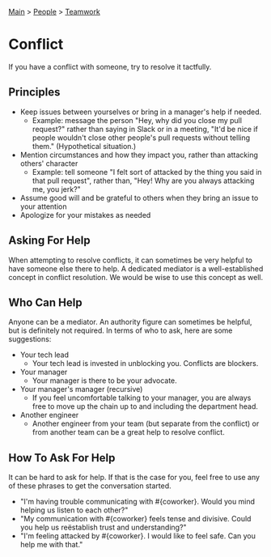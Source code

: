 [Main](../../README.md) >
[People](../README.md) >
[Teamwork](./README.md)

# Conflict

If you have a conflict with someone, try to resolve it tactfully.

## Principles
- Keep issues between yourselves or bring in a manager's help if needed.
  - Example: message the person "Hey, why did you close my pull request?" rather
    than saying in Slack or in a meeting, "It'd be nice if people wouldn't close
    other people's pull requests without telling them." (Hypothetical
    situation.)
- Mention circumstances and how they impact you, rather than attacking others'
  character
  - Example: tell someone "I felt sort of attacked by the thing you said in that
    pull request", rather than, "Hey! Why are you always attacking me, you
    jerk?"
- Assume good will and be grateful to others when they bring an issue to your
  attention
- Apologize for your mistakes as needed

## Asking For Help

When attempting to resolve conflicts, it can sometimes be very helpful to have
someone else there to help. A dedicated mediator is a well-established concept
in conflict resolution. We would be wise to use this concept as well.

## Who Can Help

Anyone can be a mediator. An authority figure can sometimes be helpful, but is
definitely not required. In terms of who to ask, here are some suggestions:
+ Your tech lead
  + Your tech lead is invested in unblocking you. Conflicts are blockers.
+ Your manager
  + Your manager is there to be your advocate.
+ Your manager's manager (recursive)
  + If you feel uncomfortable talking to your manager, you are always free to
    move up the chain up to and including the department head.
+ Another engineer
  + Another engineer from your team (but separate from the conflict) or from
    another team can be a great help to resolve conflict.

## How To Ask For Help

It can be hard to ask for help. If that is the case for you, feel free to use
any of these phrases to get the conversation started.

+ "I'm having trouble communicating with #{coworker}. Would you mind helping us
  listen to each other?"
+ "My communication with #{coworker} feels tense and divisive. Could you help us
  reëstablish trust and understanding?"
+ "I'm feeling attacked by #{coworker}. I would like to feel safe. Can you help
  me with that."

